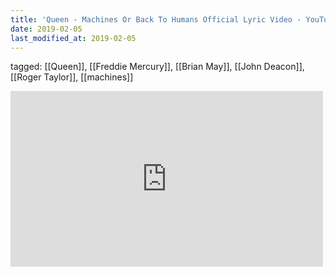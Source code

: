 ```yaml
---
title: 'Queen - Machines Or Back To Humans Official Lyric Video - YouTube'
date: 2019-02-05
last_modified_at: 2019-02-05
---
```

tagged: [[Queen]], [[Freddie Mercury]], [[Brian May]], [[John Deacon]], [[Roger Taylor]], [[machines]]
<iframe allow="accelerometer; autoplay; clipboard-write; encrypted-media; gyroscope; picture-in-picture" allowfullscreen="" frameborder="0" height="281" id="youtube_iframe" src="https://www.youtube.com/embed/aX6vPWW8n-I?feature=oembed&amp;enablejsapi=1&amp;origin=https://safe.txmblr.com&amp;wmode=opaque" width="500"></iframe>
